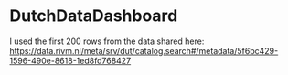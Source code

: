 # DutchDataDashboard

I used the first 200 rows from the data shared here: 
https://data.rivm.nl/meta/srv/dut/catalog.search#/metadata/5f6bc429-1596-490e-8618-1ed8fd768427

